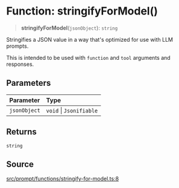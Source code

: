 # Function: stringifyForModel()

> **stringifyForModel**(`jsonObject`): `string`

Stringifies a JSON value in a way that's optimized for use with LLM prompts.

This is intended to be used with `function` and `tool` arguments and responses.

## Parameters

| Parameter | Type |
| :------ | :------ |
| `jsonObject` | `void` \| `Jsonifiable` |

## Returns

`string`

## Source

[src/prompt/functions/stringify-for-model.ts:8](https://github.com/colelawrence/dexter/blob/6b94c49/src/prompt/functions/stringify-for-model.ts#L8)
